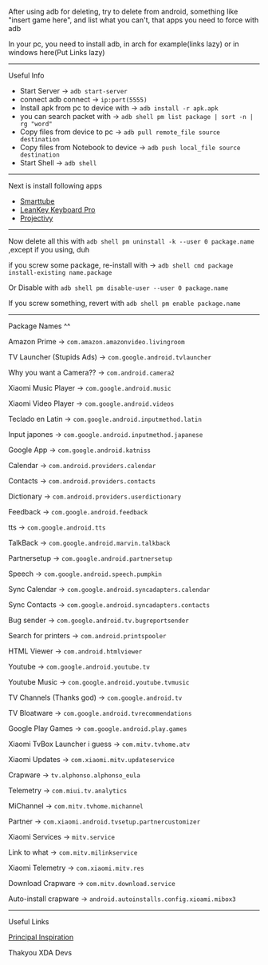 After using adb for deleting, try to delete from android, something like "insert game here", and list what you can't, that apps you need to force with adb

In your pc, you need to install adb, in arch for example(links lazy) or in windows here(Put Links lazy)

---
Useful Info
- Start Server -> `adb start-server`
- connect adb connect -> `ip:port(5555)`
- Install apk from pc to device with -> `adb install -r apk.apk`
- you can search packet with -> `adb shell pm list package | sort -n | rg "word"`
- Copy files from device to pc ->  `adb pull remote_file source destination`
- Copy files from Notebook to device -> `adb push local_file source destination`
- Start Shell -> `adb shell`

---
Next is install following apps
- [Smarttube](https://github.com/yuliskov/smarttube)
- [LeanKey Keyboard Pro](https://github.com/yuliskov/LeanKeyKeyboard)
- [Projectivy](https://github.com/spocky/miproja1)

---

Now delete all this with `adb shell pm uninstall -k --user 0 package.name` ,except if you using, duh

if you screw some package, re-install with -> `adb shell cmd package install-existing name.package`

Or Disable with `adb shell pm disable-user --user 0 package.name`

If you screw something, revert with `adb shell pm enable package.name`

---

Package Names ^^

Amazon Prime -> `com.amazon.amazonvideo.livingroom`

TV Launcher (Stupids Ads) -> `com.google.android.tvlauncher`

Why you want a Camera?? -> `com.android.camera2`

Xiaomi Music Player -> `com.google.android.music`

Xiaomi Video Player -> `com.google.android.videos`

Teclado en Latin -> `com.google.android.inputmethod.latin`

Input japones -> `com.google.android.inputmethod.japanese`

Google App -> `com.google.android.katniss`

Calendar -> `com.android.providers.calendar`

Contacts -> `com.android.providers.contacts`

Dictionary -> `com.android.providers.userdictionary`

Feedback -> `com.google.android.feedback`

tts -> `com.google.android.tts`

TalkBack -> `com.google.android.marvin.talkback`

Partnersetup -> `com.google.android.partnersetup`

Speech -> `com.google.android.speech.pumpkin`

Sync Calendar -> `com.google.android.syncadapters.calendar`

Sync Contacts -> `com.google.android.syncadapters.contacts`

Bug sender -> `com.google.android.tv.bugreportsender`

Search for printers -> `com.android.printspooler`

HTML Viewer -> `com.android.htmlviewer`

Youtube -> `com.google.android.youtube.tv`

Youtube Music -> `com.google.android.youtube.tvmusic`

TV Channels (Thanks god) -> `com.google.android.tv`

TV Bloatware -> `com.google.android.tvrecommendations`

Google Play Games -> `com.google.android.play.games`

Xiaomi TvBox Launcher i guess -> `com.mitv.tvhome.atv`

Xiaomi Updates -> `com.xiaomi.mitv.updateservice`

Crapware -> `tv.alphonso.alphonso_eula`

Telemetry -> `com.miui.tv.analytics`

MiChannel -> `com.mitv.tvhome.michannel`

Partner -> `com.xiaomi.android.tvsetup.partnercustomizer`

Xiaomi Services -> `mitv.service`

Link to what -> `com.mitv.milinkservice`

Xiaomi Telemetry -> `com.xiaomi.mitv.res`

Download Crapware -> `com.mitv.download.service`

Auto-install crapware -> `android.autoinstalls.config.xioami.mibox3`

---

Useful Links

[Principal Inspiration](https://sites.google.com/site/tweakradje/devices/xiaomi-mi-tv-stick)

Thakyou XDA Devs
